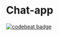 # Chat-app
[![codebeat badge](https://codebeat.co/badges/9eeff732-20ca-4667-8068-ee23ca0c9c1e)](https://codebeat.co/projects/github-com-dhaval-shekhada-chat-app-master)
